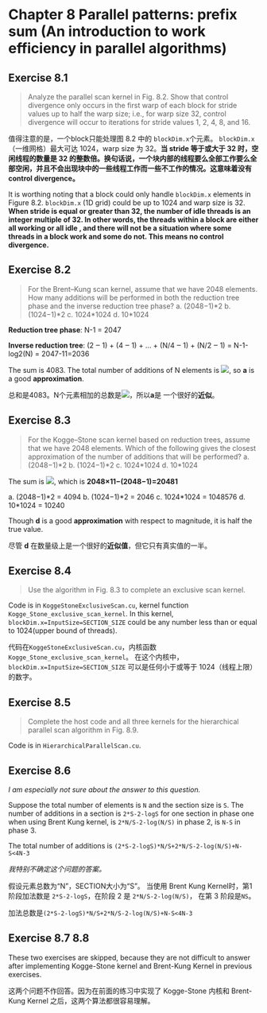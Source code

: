 # Chapter 8 Parallel patterns: prefix sum (An introduction to work efficiency in parallel algorithms)

## Exercise 8.1

> Analyze the parallel scan kernel in Fig. 8.2. Show that control divergence only occurs in the first warp of each block for stride values up to half the warp size; i.e., for warp size 32, control divergence will occur to iterations for stride values 1, 2, 4, 8, and 16.

值得注意的是，一个block只能处理图 8.2 中的 `blockDim.x`个元素。 `blockDim.x`（一维网格）最大可达 1024，warp size 为 32。**当 stride 等于或大于 32 时，空闲线程的数量是 32 的整数倍。换句话说，一个块内部的线程要么全部工作要么全部空闲，并且不会出现块中的一些线程工作而一些不工作的情况。这意味着没有control divergence。**

It is worthing noting that a block could only handle `blockDim.x` elements in Figure 8.2. `blockDim.x` (1D grid) could be up to 1024 and warp size is 32. **When stride is equal or greater than 32, the number of idle threads is an integer multiple of 32. In other words, the threads within a block are either all working or all idle , and there will not be a situation where some threads in a block work and some do not. This means no control divergence.**

## Exercise 8.2

> For the Brent–Kung scan kernel, assume that we have 2048 elements. How many additions will be performed in both the reduction tree phase and the inverse reduction tree phase?
> a. (2048−1)\*2
> b. (1024−1)\*2
> c. 1024\*1024
> d. 10\*1024

**Reduction tree phase**: N-1 = 2047

**Inverse reduction tree**: (2 ‒ 1) + (4 ‒ 1) + ... + (N/4 ‒ 1) + (N/2 ‒ 1) = N-1-log2(N) = 2047-11=2036

The sum is 4083. The total number of additions of N elements is ![](https://latex.codecogs.com/svg.image?2N-2-\log_2(N)), so **a** is a good **approximation**.

总和是4083。N个元素相加的总数是![](https://latex.codecogs.com/svg.image?2N-2-\log_2(N))，所以**a**是 一个很好的**近似**。

## Exercise 8.3

>For the Kogge–Stone scan kernel based on reduction trees, assume that we have 2048 elements. Which of the following gives the closest approximation of the number of additions that will be performed?
>a. (2048−1)\*2
>b. (1024−1)\*2
>c. 1024\*1024
>d. 10\*1024

The sum is ![](https://latex.codecogs.com/svg.image?N\times\log_2(N)-(N-1)&space;), which is **2048×11−(2048−1)=20481**

a. (2048−1)\*2 = 4094
b. (1024−1)\*2 = 2046
c. 1024\*1024 = 1048576
d. 10\*1024 = 10240

Though **d** is a good **approximation** with respect to magnitude, it is half the true value.

尽管 **d** 在数量级上是一个很好的**近似值**，但它只有真实值的一半。

## Exercise 8.4

>  Use the algorithm in Fig. 8.3 to complete an exclusive scan kernel.

Code is in `KoggeStoneExclusiveScan.cu`, kernel function `Kogge_Stone_exclusive_scan_kernel`. In this kernel, `blockDim.x=InputSize=SECTION_SIZE` could be any number less than or equal to 1024(upper bound of threads).

代码在`KoggeStoneExclusiveScan.cu`，内核函数`Kogge_Stone_exclusive_scan_kernel`。 在这个内核中，`blockDim.x=InputSize=SECTION_SIZE` 可以是任何小于或等于 1024（线程上限）的数字。

## Exercise 8.5

> Complete the host code and all three kernels for the hierarchical parallel scan
> algorithm in Fig. 8.9.

Code is in `HierarchicalParallelScan.cu`.

## Exercise 8.6

*I am especially not sure about the answer to this question.*

Suppose the total number of elements is `N` and the section size is `S`. The number of additions in a section is `2*S-2-logS` for one section in phase one when using Brent Kung kernel, is `2*N/S-2-log(N/S)` in phase 2, is `N-S` in phase 3.

The total number of additions is `(2*S-2-logS)*N/S+2*N/S-2-log(N/S)+N-S<4N-3`

*我特别不确定这个问题的答案。*

假设元素总数为“N”，SECTION大小为“S”。 当使用 Brent Kung Kernel时，第1阶段加法数是 `2*S-2-logS`，在阶段 2 是 `2*N/S-2-log(N/S)`， 在第 3 阶段是`NS`。

加法总数是`(2*S-2-logS)*N/S+2*N/S-2-log(N/S)+N-S<4N-3`

## Exercise 8.7 8.8

These two exercises are skipped, because they are not difficult to answer after implementing Kogge-Stone kernel and Brent-Kung Kernel in previous exercises.

这两个问题不作回答。因为在前面的练习中实现了 Kogge-Stone 内核和 Brent-Kung Kernel 之后，这两个算法都很容易理解。
